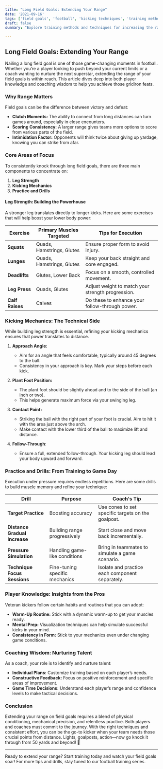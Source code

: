 ```yaml
---
title: "Long Field Goals: Extending Your Range"
date: '2021-09-16'
tags: ['field goals', 'football', 'kicking techniques', 'training methods', 'leg strength', 'mechanics', 'coaching wisdom', 'player knowledge', 'range extension']
draft: false
summary: "Explore training methods and techniques for increasing the range of your field goals, including leg strength and mechanics."

---
```


## Long Field Goals: Extending Your Range

Nailing a long field goal is one of those game-changing moments in football. Whether you’re a player looking to push beyond your current limits or a coach wanting to nurture the next superstar, extending the range of your field goals is within reach. This article dives deep into both player knowledge and coaching wisdom to help you achieve those gridiron feats. 

### **Why Range Matters**

Field goals can be the difference between victory and defeat:
- **Clutch Moments:** The ability to connect from long distances can turn games around, especially in close encounters.
- **Scoring Consistency:** A larger range gives teams more options to score from various parts of the field.
- **Intimidation Factor:** Opponents will think twice about giving up yardage, knowing you can strike from afar.

### **Core Areas of Focus**

To consistently knock through long field goals, there are three main components to concentrate on:
1. **Leg Strength**
2. **Kicking Mechanics**
3. **Practice and Drills**

#### **Leg Strength: Building the Powerhouse**

A stronger leg translates directly to longer kicks. Here are some exercises that will help boost your lower body power:

| Exercise         | Primary Muscles Targeted | Tips for Execution                                 |
|------------------|--------------------------|---------------------------------------------------|
| **Squats**       | Quads, Hamstrings, Glutes| Ensure proper form to avoid injury.                |
| **Lunges**       | Quads, Hamstrings, Glutes| Keep your back straight and core engaged.          |
| **Deadlifts**    | Glutes, Lower Back       | Focus on a smooth, controlled movement.            |
| **Leg Press**    | Quads, Glutes            | Adjust weight to match your strength progression.  |
| **Calf Raises**  | Calves                   | Do these to enhance your follow-through power.     |

### **Kicking Mechanics: The Technical Side**

While building leg strength is essential, refining your kicking mechanics ensures that power translates to distance.

1. **Approach Angle:** 
    - Aim for an angle that feels comfortable, typically around 45 degrees to the ball.
    - Consistency in your approach is key. Mark your steps before each kick.

2. **Plant Foot Position:**
    - The plant foot should be slightly ahead and to the side of the ball (an inch or two).
    - This helps generate maximum force via your swinging leg.

3. **Contact Point:**
    - Striking the ball with the right part of your foot is crucial. Aim to hit it with the area just above the arch.
    - Make contact with the lower third of the ball to maximize lift and distance.

4. **Follow-Through:** 
    - Ensure a full, extended follow-through. Your kicking leg should lead your body upward and forward.

### **Practice and Drills: From Training to Game Day**

Execution under pressure requires endless repetitions. Here are some drills to build muscle memory and refine your technique:

| Drill                             | Purpose                                   | Coach's Tip                                        |
|-----------------------------------|-------------------------------------------|---------------------------------------------------|
| **Target Practice**               | Boosting accuracy                         | Use cones to set specific targets on the goalpost.|
| **Distance Gradual Increase**     | Building range progressively              | Start close and move back incrementally.           |
| **Pressure Simulation**           | Handling game-like conditions             | Bring in teammates to simulate a game scenario.    |
| **Technique Focus Sessions**      | Fine-tuning specific mechanics            | Isolate and practice each component separately.    |

### **Player Knowledge: Insights from the Pros**

Veteran kickers follow certain habits and routines that you can adopt:

- **Warm-Up Routine:** Stick with a dynamic warm-up to get your muscles ready.
- **Mental Prep:** Visualization techniques can help simulate successful kicks in your mind.
- **Consistency in Form:** Stick to your mechanics even under changing game conditions.

### **Coaching Wisdom: Nurturing Talent**

As a coach, your role is to identify and nurture talent:

- **Individual Plans:** Customize training based on each player’s needs.
- **Constructive Feedback:** Focus on positive reinforcement and specific areas of improvement.
- **Game Time Decisions:** Understand each player’s range and confidence levels to make tactical decisions.

### **Conclusion**

Extending your range on field goals requires a blend of physical conditioning, mechanical precision, and relentless practice. Both players and coaches must commit to the journey. With the right techniques and consistent effort, you can be the go-to kicker when your team needs those crucial points from distance. Lights, goalposts, action—now go knock it through from 50 yards and beyond! 🏈

---

Ready to extend your range? Start training today and watch your field goals soar! For more tips and drills, stay tuned to our football training series.